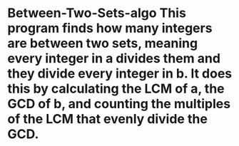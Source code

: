 # Between-Two-Sets-algo This program finds how many integers are between two sets, meaning every integer in a divides them and they divide every integer in b. It does this by calculating the LCM of a, the GCD of b, and counting the multiples of the LCM that evenly divide the GCD.
